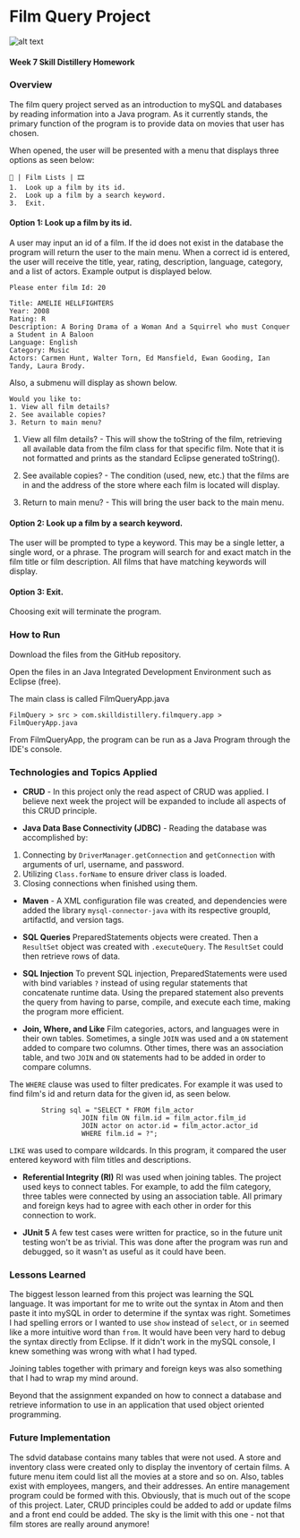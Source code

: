 # Film Query Project
![alt text](https://i.ibb.co/pKhdBGy/Screen-Shot-2019-10-26-at-9-45-44-PM.png "Project image")
#### Week 7 Skill Distillery Homework

### Overview
The film query project served as an introduction to mySQL and databases by reading information into a Java program.  As it currently stands, the primary function of the program is to provide data on movies that user has chosen.

When opened, the user will be presented with a menu that displays three options as seen below:
```
🍿 | Film Lists | 🎞
1.  Look up a film by its id.
2.  Look up a film by a search keyword.
3.  Exit.
```

#### Option 1: Look up a film by its id.
A user may input an id of a film.  If the id does not exist in the database the program will return the user to the main menu.  When a correct id is entered, the user will receive the title, year, rating, description, language, category, and a list of actors.  Example output is displayed below.
```
Please enter film Id: 20

Title: AMELIE HELLFIGHTERS
Year: 2008
Rating: R
Description: A Boring Drama of a Woman And a Squirrel who must Conquer a Student in A Baloon
Language: English
Category: Music
Actors: Carmen Hunt, Walter Torn, Ed Mansfield, Ewan Gooding, Ian Tandy, Laura Brody.
```

Also, a submenu will display as shown below.
```
Would you like to:
1. View all film details?
2. See available copies?
3. Return to main menu?
```
1.  View all film details? - This will show the toString of the film, retrieving all available data from the film class for that specific film.  Note that it is not formatted and prints as the standard Eclipse generated toString().

2. See available copies? - The condition (used, new, etc.) that the films are in and the address of the store where each film is located will display.

3. Return to main menu? - This will bring the user back to the main menu.

#### Option 2: Look up a film by a search keyword.
The user will be prompted to type a keyword.  This may be a single letter, a single word, or a phrase.  The program will search for and exact match in the film title or film description.  All films that have matching keywords will display.

#### Option 3: Exit.
Choosing exit will terminate the program.


### How to Run
Download the files from the GitHub repository.

Open the files in an Java Integrated Development Environment such as Eclipse (free).

The main class is called FilmQueryApp.java
```
FilmQuery > src > com.skilldistillery.filmquery.app > FilmQueryApp.java
 ```

From FilmQueryApp, the program can be run as a Java Program through the IDE's console.


### Technologies and Topics Applied
* **CRUD** - In this project only the read aspect of CRUD was applied.  I believe next week the project will be expanded to include all aspects of this CRUD principle.

* **Java Data Base Connectivity (JDBC)** - Reading the database was accomplished by:
1.  Connecting by `DriverManager.getConnection` and `getConnection` with arguments of url, username, and password.
2.  Utilizing `Class.forName` to ensure driver class is loaded.
3.  Closing connections when finished using them.

* **Maven** - A XML configuration file was created, and dependencies were added the library `mysql-connector-java` with its respective groupId, artifactId, and version tags.

* **SQL Queries**
PreparedStatements objects were created.  Then a `ResultSet` object was created with `.executeQuery`.  The `ResultSet` could then retrieve rows of data.

* **SQL Injection**
To prevent SQL injection, PreparedStatements were used with bind variables `?` instead of using regular statements that concatenate runtime data.  Using the prepared statement also prevents the query from having to parse, compile, and execute each time, making the program more efficient.

* **Join, Where, and Like**
Film categories, actors, and languages were in their own tables.  Sometimes, a single `JOIN` was used and a `ON` statement added to compare two columns.  Other times, there was an association table, and two `JOIN` and `ON` statements had to be added in order to compare columns.

The `WHERE` clause was used to filter predicates.  For example it was used to find film's id and return data for the given id, as seen below.
```actors = new ArrayList<>();
		String sql = "SELECT * FROM film_actor
                  JOIN film ON film.id = film_actor.film_id
                  JOIN actor on actor.id = film_actor.actor_id
                  WHERE film.id = ?";
  ```

  `LIKE` was used to compare wildcards.  In this program, it compared the user entered keyword with film titles and descriptions.

* **Referential Integrity (RI)**
RI was used when joining tables.  The project used keys to connect tables.  For example, to add the film category, three tables were connected by using an association table.  All primary and foreign keys had to agree with each other in order for this connection to work.

* **JUnit 5**
A few test cases were written for practice, so in the future unit testing won't be as trivial.  This was done after the program was run and debugged, so it wasn't as useful as it could have been.


### Lessons Learned
The biggest lesson learned from this project was learning the SQL language.  It was important for me to write out the syntax in Atom and then paste it into mySQL in order to determine if the syntax was right.  Sometimes I had spelling errors or I wanted to use  `show` instead of `select`, or `in` seemed like a more intuitive word than `from`.  It would have been very hard to debug the syntax directly from Eclipse.  If it didn't work in the mySQL console, I knew something was wrong with what I had typed.

Joining tables together with primary and foreign keys was also something that I had to wrap my mind around.  

Beyond that the assignment expanded on how to connect a database and retrieve information to use in an application that used object oriented programming.


### Future Implementation
The sdvid database contains many tables that were not used.  A store and inventory class were created only to display the inventory of certain films.  A future menu item could list all the movies at a store and so on.  Also, tables exist with employees, mangers, and their addresses.  An entire management program could be formed with this.  Obviously, that is much out of the scope of this project.  Later, CRUD principles could be added to add or update films and a front end could be added.  The sky is the limit with this one - not that film stores are really around anymore!

